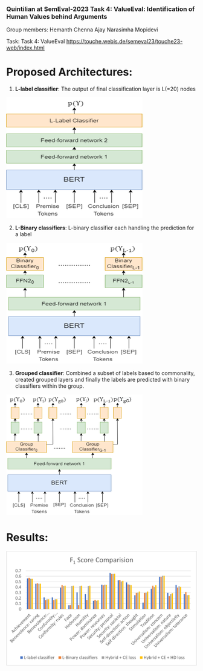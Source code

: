 ### Quintilian at SemEval-2023 Task 4: ValueEval: Identification of Human Values behind Arguments

Group members:
Hemanth Chenna
Ajay Narasimha Mopidevi

Task:
Task 4: ValueEval
https://touche.webis.de/semeval23/touche23-web/index.html


# Proposed Architectures:


1. <b>L-label classifier</b>: The output of final classification layer is L(=20) nodes 
<p >
  <img width="360" height="320" src="https://github.com/HemanthCU/NLP_SharedTask_Task_4/blob/main/Results/Llabel.png" alt = "L-label classifier" title="L-label classifier">
</p>

2. <b>L-Binary classifiers</b>: L-binary classifier each handling the prediction for a label
<p >
  <img width="360" height="320" src="https://github.com/HemanthCU/NLP_SharedTask_Task_4/blob/main/Results/L-binary_label.png" alt = "L-Binary classifiers" title="L-Binary classifiers">
</p>

3. <b>Grouped classifier</b>: Combined a subset of labels based to commonality, created grouped layers and finally the labels are predicted with binary classifiers within the group.
<p >
  <img width="360" height="320" src="https://github.com/HemanthCU/NLP_SharedTask_Task_4/blob/main/Results/Grouped_label.png" alt = "Grouped classifier" title="Grouped classifier">
</p>



# Results:
![Comparison of individual test set $F_1$ scores for each of the labels by the different models we have trained and tested](https://github.com/HemanthCU/NLP_SharedTask_Task_4/blob/main/Results/F1-Comparision.png)

